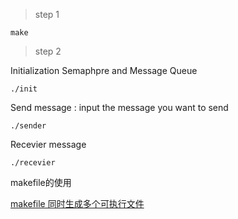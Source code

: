 > step 1
```
make
```

> step 2

Initialization Semaphpre and Message Queue

```
./init
```

Send message : input the message you want to send 
```
./sender
```

Recevier message 
```
./recevier
```

makefile的使用

[makefile 同时生成多个可执行文件](http://www.jianshu.com/p/f1d95969e7df)
